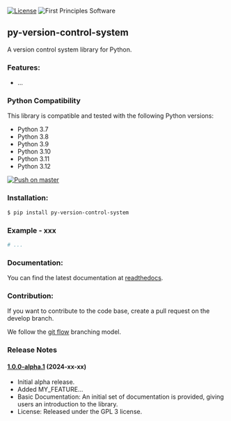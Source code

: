 [![License](https://img.shields.io/badge/License-GPLv3-blue.svg)](https://www.gnu.org/licenses/gpl-3.0.html)
![First Principles Software](https://img.shields.io/badge/Powered_by-First_Principles_Software-blue)

## py-version-control-system

A version control system library for Python.

### Features:

- ...

### Python Compatibility

This library is compatible and tested with the following Python versions:

- Python 3.7
- Python 3.8
- Python 3.9
- Python 3.10
- Python 3.11
- Python 3.12

[![Push on master](https://github.com/runemalm/py-version-control-system/actions/workflows/master.yml/badge.svg?branch=master)](https://github.com/runemalm/py-version-control-system/actions/workflows/master.yml)
  
### Installation:
  
```bash
$ pip install py-version-control-system
```
  
### Example - xxx

```python
# ...
```

### Documentation:
  
You can find the latest documentation at [readthedocs](https://py-version-control-system.readthedocs.io/en/latest/).

### Contribution:
  
If you want to contribute to the code base, create a pull request on the develop branch.

We follow the [git flow](https://nvie.com/posts/a-successful-git-branching-model/) branching model.
  
### Release Notes

#### [1.0.0-alpha.1](https://github.com/runemalm/py-version-control-system/releases/tag/v1.0.0-alpha.1) (2024-xx-xx)

- Initial alpha release.
- Added MY_FEATURE...
- Basic Documentation: An initial set of documentation is provided, giving users an introduction to the library.
- License: Released under the GPL 3 license.
